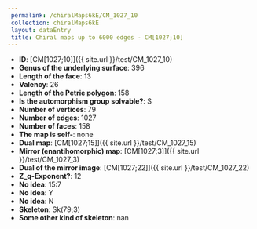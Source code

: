 ```yaml
--- 
 permalink: /chiralMaps6kE/CM_1027_10 
 collection: chiralMaps6kE
 layout: dataEntry
 title: Chiral maps up to 6000 edges - CM[1027;10]
---
```


- **ID**: [CM[1027;10]]({{ site.url }}/test/CM_1027_10)
- **Genus of the underlying surface**: 396
- **Length of the face**: 13
- **Valency**: 26
- **Length of the Petrie polygon**: 158
- **Is the automorphism group solvable?**: S
- **Number of vertices**: 79
- **Number of edges**: 1027
- **Number of faces**: 158
- **The map is self-**: none
- **Dual map**: [CM[1027;15]]({{ site.url }}/test/CM_1027_15)
- **Mirror (enantihomorphic) map**: [CM[1027;3]]({{ site.url }}/test/CM_1027_3)
- **Dual of the mirror image**: [CM[1027;22]]({{ site.url }}/test/CM_1027_22)
- **Z_q-Exponent?**: 12
- **No idea**:  15:7
- **No idea**: Y
- **No idea**: N
- **Skeleton**: Sk(79;3)
- **Some other kind of skeleton**: nan
